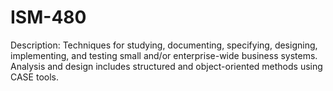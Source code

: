 # ISM-480
Description: Techniques for studying, documenting, specifying, designing, implementing, and testing small and/or enterprise-wide business systems. Analysis and design includes structured and object-oriented methods using CASE tools.
 
